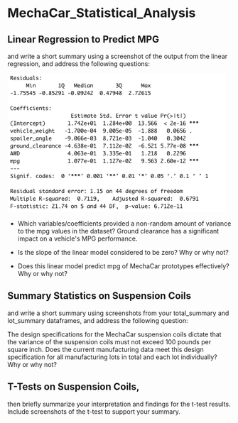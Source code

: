 # MechaCar_Statistical_Analysis


## Linear Regression to Predict MPG
and write a short summary using a screenshot of the output from the linear regression, and address the following questions:

![Linear Regression Results](https://github.com/krockway/MechaCar_Statistical_Analysis/blob/main/images/Deliverable1.2.png)

- Which variables/coefficients provided a non-random amount of variance to the mpg values in the dataset?
Ground clearance has a significant impact on a vehicle's MPG performance.

<!-- Intercept, wt, & hp are unlikely to provide random variance within the model (ie weight and horsepower have a significant impact on quarter-mile race time) -->

- Is the slope of the linear model considered to be zero? Why or why not?

- Does this linear model predict mpg of MechaCar prototypes effectively? Why or why not?

## Summary Statistics on Suspension Coils

and write a short summary using screenshots from your total_summary and lot_summary dataframes, and address the following question:

The design specifications for the MechaCar suspension coils dictate that the variance of the suspension coils must not exceed 100 pounds per square inch. Does the current manufacturing data meet this design specification for all manufacturing lots in total and each lot individually? Why or why not?

## T-Tests on Suspension Coils, 
then briefly summarize your interpretation and findings for the t-test results. Include screenshots of the t-test to support your summary.